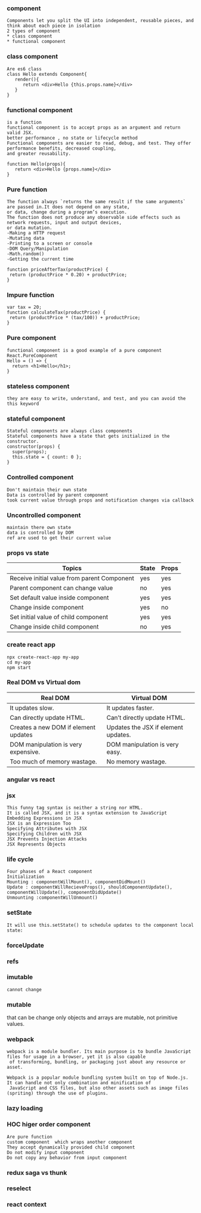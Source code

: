 ### component

    Components let you split the UI into independent, reusable pieces, and think about each piece in isolation
    2 types of component
    * class component
    * functional component

### class component

```
Are es6 class
class Hello extends Component{
   render(){
      return <div>Hello {this.props.name}</div>
   }
}
```

### functional component

    is a function
    functional component is to accept props as an argument and return valid JSX.
    better performance , no state or lifecycle method
    Functional components are easier to read, debug, and test. They offer performance benefits, decreased coupling,
    and greater reusability.

```
function Hello(props){
   return <div>Hello {props.name}</div>
}
```

### Pure function

    The function always `returns the same result if the same arguments` are passed in.It does not depend on any state,
    or data, change during a program’s execution.
    The function does not produce any observable side effects such as network requests, input and output devices,
    or data mutation.
    -Making a HTTP request
    -Mutating data
    -Printing to a screen or console
    -DOM Query/Manipulation
    -Math.random()
    -Getting the current time

```
function priceAfterTax(productPrice) {
 return (productPrice * 0.20) + productPrice;
}
```

### Impure function

```
var tax = 20;
function calculateTax(productPrice) {
 return (productPrice * (tax/100)) + productPrice;
}
```

### Pure component

```
functional component is a good example of a pure component
React.PureComponent
Hello = () => {
  return <h1>Hello</h1>;
}
```

### stateless component

    they are easy to write, understand, and test, and you can avoid the this keyword

### stateful component

```
Stateful components are always class components
Stateful components have a state that gets initialized in the constructor.
constructor(props) {
  super(props);
  this.state = { count: 0 };
}
```

### Controlled component

    Don't maintain their own state
    Data is controlled by parent component
    took current value through props and notification changes via callback

### Uncontrolled component

    maintain there own state
    data is controlled by DOM
    ref are used to get their current value

### props vs state

| Topics                                      | State | Props |
| ------------------------------------------- | ----- | ----- |
| Receive initial value from parent Component | yes   | yes   |
| Parent component can change value           | no    | yes   |
| Set default value inside component          | yes   | yes   |
| Change inside component                     | yes   | no    |
| Set initial value of child component        | yes   | yes   |
| Change inside child component               | no    | yes   |

### create react app

    npx create-react-app my-app
    cd my-app
    npm start

### Real DOM vs Virtual dom

| Real DOM                             | Virtual DOM                         |
| ------------------------------------ | ----------------------------------- |
| It updates slow.                     | It updates faster.                  |
| Can directly update HTML.            | Can’t directly update HTML.         |
| Creates a new DOM if element updates | Updates the JSX if element updates. |
| DOM manipulation is very expensive.  | DOM manipulation is very easy.      |
| Too much of memory wastage.          | No memory wastage.                  |

### angular vs react

### jsx

    This funny tag syntax is neither a string nor HTML.
    It is called JSX, and it is a syntax extension to JavaScript
    Embedding Expressions in JSX
    JSX is an Expression Too
    Specifying Attributes with JSX
    Specifying Children with JSX
    JSX Prevents Injection Attacks
    JSX Represents Objects

### life cycle

    Four phases of a React component
    Initialization
    Mounting : componentWillMount(), componentDidMount()
    Update : componentWillRecieveProps(), shouldComponentUpdate(), componentWillUpdate(), componentDidUpdate()
    Unmounting :componentWillUnmount()

### setState

    It will use this.setState() to schedule updates to the component local state:

### forceUpdate

### refs

### imutable

    cannot change

### mutable

that can be change
only objects and arrays are mutable, not primitive values.

### webpack

    webpack is a module bundler. Its main purpose is to bundle JavaScript files for usage in a browser, yet it is also capable
     of transforming, bundling, or packaging just about any resource or asset.

    Webpack is a popular module bundling system built on top of Node.js. It can handle not only combination and minification of
     JavaScript and CSS files, but also other assets such as image files (spriting) through the use of plugins.

### lazy loading

### HOC higer order component

    Are pure function
    custom component  which wraps another component
    They accept dynamically provided child component
    Do not modify input component
    Do not copy any behavior from input component

### redux saga vs thunk

### reselect

### react context
